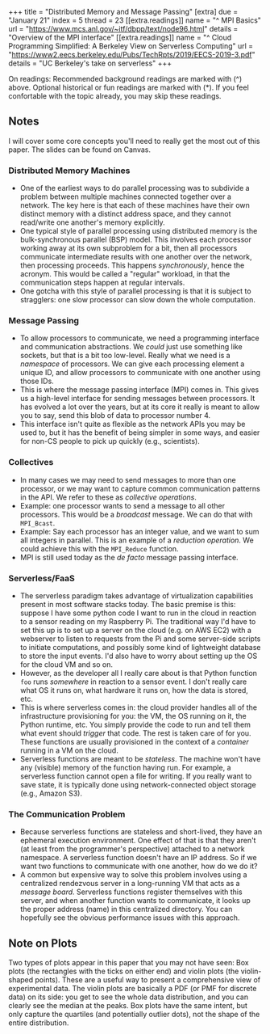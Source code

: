 +++
title = "Distributed Memory and Message Passing"
[extra]
due = "January 21"
index = 5
thread = 23
[[extra.readings]]
name = "^ MPI Basics"
url = "https://www.mcs.anl.gov/~itf/dbpp/text/node96.html"
details = "Overview of the MPI interface"
[[extra.readings]]
name = "^ Cloud Programming Simplified: A Berkeley View on Serverless Computing"
url = "https://www2.eecs.berkeley.edu/Pubs/TechRpts/2019/EECS-2019-3.pdf"
details = "UC Berkeley's take on serverless"
+++

On readings:
Recommended background readings are marked with (^) above. Optional historical or fun readings are marked with (*). 
If you feel confortable with the topic already, you may skip these readings. 

## Notes
I will cover some core concepts you'll need to really get the most out of this paper. The slides can be found on Canvas. 

### Distributed Memory Machines
- One of the earliest ways to do parallel processing was to subdivide a problem between multiple machines connected
together over a network. The key here is that each of these machines have their own distinct memory with a distinct address space, and they cannot read/write one another's memory explicitly. 
- One typical style of parallel processing using distributed memory is the bulk-synchronous parallel (BSP) model. This involves each processor working away at its own subproblem for a bit, then all processors communicate intermediate results with one another over the network, then processing proceeds. This happens _synchronously_, hence the acronym. This would be called a "regular" workload, in that the communication steps happen at regular intervals. 
- One gotcha with this style of parallel processing is that it is subject to stragglers: one slow processor can slow down the whole computation. 

### Message Passing 
- To allow processors to communicate, we need a programming interface and communication abstractions. We _could_ just use something like sockets, but that is a bit too low-level. Really what we need is a _namespace_ of processors. We can give each processing element a unique ID, and allow processors to communicate with one another using those IDs. 
- This is where the message passing interface (MPI) comes in. This gives us a high-level interface for sending messages between processors. It has evolved a lot over the years, but at its core it really is meant to allow you to say, send this blob of data to processor number 4. 
- This interface isn't quite as flexible as the network APIs you may be used to, but it has the benefit of being simpler in some ways, and easier for non-CS people to pick up quickly (e.g., scientists). 

### Collectives
- In many cases we may need to send messages to more than one processor, or we may want to capture common communication patterns in the API. We refer to these as _collective operations_. 
- Example: one processor wants to send a message to all other processors. This would be a _broadcast_ message. We can do that with `MPI_Bcast`. 
- Example: Say each processor has an integer value, and we want to sum all integers in parallel. This is an example of a _reduction operation_. We could achieve this with the `MPI_Reduce` function. 
- MPI is still used today as the _de facto_ message passing interface. 

### Serverless/FaaS
- The serverless paradigm takes advantage of virtualization capabilities present in most software stacks today. The basic premise is this: suppose I have some python code I want to run in the cloud in reaction to a sensor reading on my Raspberry Pi. The traditional way I'd have to set this up is to set up a server on the cloud (e.g. on AWS EC2) with a webserver to listen to requests from the Pi and some server-side scripts to initiate computations, and possibly some kind of lightweight database to store the input events. I'd also have to worry about setting up the OS for the cloud VM and so on. 
- However, as the developer all I really care about is that Python function `foo` runs _somewhere_ in reaction to a sensor event. I don't really care what OS it runs on, what hardware it runs on, how the data is stored, etc. 
- This is where serverless comes in: the cloud provider handles all of the infrastructure provisioning for you: the VM, the OS running on it, the Python runtime, etc. You simply provide the code to run and tell them what event should _trigger_ that code. The rest is taken care of for you. These functions are usually provisioned in the context of a _container_ running in a VM on the cloud. 
- Serverless functions are meant to be _stateless_. The machine won't have any (visible) memory of the function having run. For example, a serverless function cannot open a file for writing. If you really want to save state, it is typically done using network-connected object storage (e.g., Amazon S3). 

### The Communication Problem
- Because serverless functions are stateless and short-lived, they have an ephemeral execution environment. One effect of that is that they aren't (at least from the programmer's perspective) attached to a network namespace. A serverless function doesn't have an IP address. So if we want two functions to communicate with one another, how do we do it? 
- A common but expensive way to solve this problem involves using a centralized rendezvous server in a long-running VM that acts as a _message board_. Serverless functions register themselves with this server, and when another function wants to communicate, it looks up the proper address (name) in this centralized directory. You can hopefully see the obvious performance issues with this approach. 

## Note on Plots
Two types of plots appear in this paper that you may not have seen: Box plots
(the rectangles with the ticks on either end) and violin plots (the
violin-shaped points). These are a useful way to present a comprehensive view
of experimental data. The violin plots are basically a PDF (or PMF for discrete
data) on its side: you get to see the whole data distribution, and you can
clearly see the median at the peaks. Box plots have the same intent, but only
capture the quartiles (and potentially outlier dots), not the shape of the
entire distribution. 




